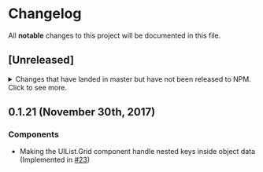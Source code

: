 # Changelog
All **notable** changes to this project will be documented in this file.

## [Unreleased]
<details>
  <summary>
    Changes that have landed in master but have not been released to NPM.
    Click to see more.
  </summary>

### Components

* Added `UIComponent` This is to wrap all UI modules and provide them with `Fragment` (Implemented in [#26](https://github.com/travel-cloud/react-component-library/pull/26))

### Documentation


</details>

## 0.1.21 (November 30th, 2017)

### Components

* Making the UIList.Grid component handle nested keys inside object data (Implemented in [#23](https://github.com/travel-cloud/react-component-library/pull/23))
